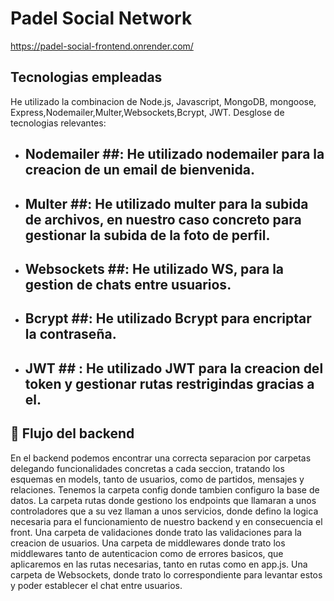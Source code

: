 # Padel Social Network

https://padel-social-frontend.onrender.com/


## Tecnologias empleadas ## 
He utilizado la combinacion de Node.js, Javascript, MongoDB, mongoose, Express,Nodemailer,Multer,Websockets,Bcrypt, JWT.
Desglose de tecnologias relevantes:
- ## Nodemailer ##: He utilizado nodemailer para la creacion de un email de bienvenida.
- ## Multer ##: He utilizado multer para la subida de archivos, en nuestro caso concreto para gestionar la subida de la foto de perfil.
- ## Websockets ##: He utilizado WS, para la gestion de chats entre usuarios.
- ## Bcrypt ##: He utilizado Bcrypt para encriptar la contraseña.
- ## JWT ## : He utilizado JWT para la creacion del token y gestionar rutas restrigindas gracias a el.


## 🎾 Flujo del backend
En el backend podemos encontrar una correcta separacion por carpetas delegando funcionalidades concretas a cada seccion, tratando los esquemas en models, tanto de usuarios, como de partidos, mensajes y relaciones.
Tenemos la carpeta config donde tambien configuro la base de datos.
La carpeta rutas donde gestiono los endpoints que llamaran a unos controladores que a su vez llaman a unos servicios, donde defino la logica necesaria para el funcionamiento de nuestro backend y en consecuencia el front.
Una carpeta de validaciones donde trato las validaciones para la creacion de usuarios.
Una carpeta de middlewares donde trato los middlewares tanto de autenticacion como de errores basicos, que aplicaremos en las rutas necesarias, tanto en rutas como en app.js.
Una carpeta de Websockets, donde trato lo correspondiente para levantar estos y poder establecer el chat entre usuarios.
